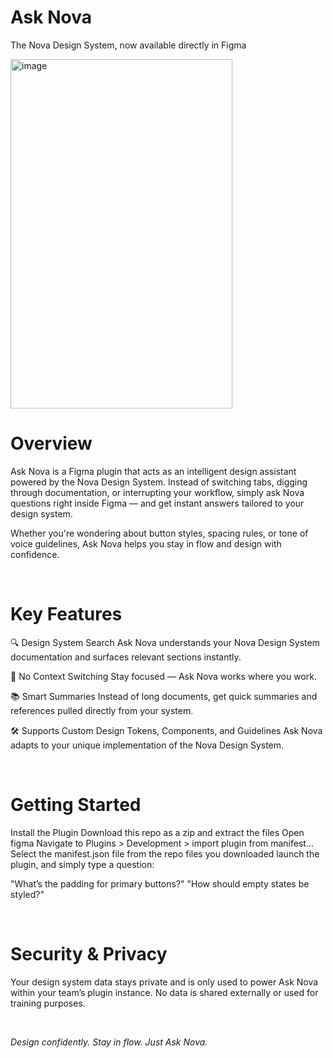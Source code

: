 # Ask Nova

The Nova Design System, now available directly in Figma

<img width="355" height="559" alt="image" src="https://github.com/user-attachments/assets/79bd7e11-293f-4450-bbaa-d2dfc600a75f" />

# Overview
Ask Nova is a Figma plugin that acts as an intelligent design assistant powered by the Nova Design System. Instead of switching tabs, digging through documentation, or interrupting your workflow, simply ask Nova questions right inside Figma — and get instant answers tailored to your design system.

Whether you're wondering about button styles, spacing rules, or tone of voice guidelines, Ask Nova helps you stay in flow and design with confidence.

<br/>

# Key Features
🔍 Design System Search
Ask Nova understands your Nova Design System documentation and surfaces relevant sections instantly.

🧠 No Context Switching
Stay focused — Ask Nova works where you work.

📚 Smart Summaries
Instead of long documents, get quick summaries and references pulled directly from your system.

🛠️ Supports Custom Design Tokens, Components, and Guidelines
Ask Nova adapts to your unique implementation of the Nova Design System.

<br/>

# Getting Started
Install the Plugin
Download this repo as a zip and extract the files
Open figma 
Navigate to Plugins > Development > import plugin from manifest...
Select the manifest.json file from the repo files you downloaded
launch the plugin, and simply type a question:

"What’s the padding for primary buttons?"
"How should empty states be styled?"

<br/>

# Security & Privacy
Your design system data stays private and is only used to power Ask Nova within your team’s plugin instance. No data is shared externally or used for training purposes.

<br/>

*Design confidently. Stay in flow. Just Ask Nova.*
